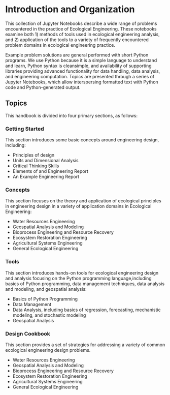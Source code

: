 <!-- #region -->
# Introduction and Organization

This collection of Jupyter Notebooks describe a wide range of problems encountered in the practice of Ecological Engineering.  These notebooks examine both 1) methods of tools used in ecological engineering analysis, and 2) application of the tools to a variety of frequently encountered problem domains in ecological engineering practice.

Example problem solutions are general performed with short Python programs.  We use Python because it is a simple language to understand and learn, Python syntax is cleansimple, and availability of supporting libraries providing advanced functionality for data handling, data analysis, and engineering computation. Topics are presented through a series of Jupyter Notebooks, which allow interspersing formatted text with Python code and Python-generated output.


## Topics

This handbook is divided into four primary sections, as follows:

### Getting Started
This section introduces some basic concepts around engineering design, including:

- Principles of design
- Units and Dimensional Analysis
- Critical Thinking Skills
- Elements of and Engineering Report
- An Example Engineering Report


### Concepts
This section focuses on the theory and application of ecological principles in engineering design in a variety of application domains in Ecological Engineering:
- Water Resources Engineering
- Geospatial Analysis and Modeling
- Bioprocess Engineering and Resource Recovery
- Ecosystem Restoration Engineering
- Agricultural Systems Engineering
- General Ecological Engineering

### Tools
This section introduces hands-on tools for ecological engineering design and analysis focusing on the Python programming language,including basics of Python programming, data management techniques, data analysis and modeling, and geospatial analysis:
- Basics of Python Programming
- Data Management
- Data Analysis, including basics of regression, forecasting, mechanistic modeling, and stochastic modeling
- Geospatial Analysis

### Design Cookbook
This section provides a set of strategies for addressing a variety of common ecological engineering design problems.
- Water Resources Engineering
- Geospatial Analysis and Modeling
- Bioprocess Engineering and Resource Recovery
- Ecosystem Restoration Engineering
- Agricultural Systems Engineering
- General Ecological Engineering


<!-- #endregion -->

```python

```
